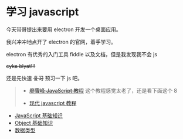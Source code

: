 # 学习 javascript

今天带哥提出来要用 electron 开发一个桌面应用。

我兴冲冲地点开了 electron 的官网，着手学习。

electron 有优秀的入门工具 fiddle 以及文档，但是我发现我不会 js

~~cyka blyat!!!~~

还是先快速 ~~复习~~ 预习一下 js 吧。

> - ~~[廖雪峰 JavaScript 教程](https://www.liaoxuefeng.com/wiki/1022910821149312)~~ 这个教程感觉太老了，还是看下面这个 8
> 
> - [现代 javascript 教程](https://zh.javascript.info/)

- [JavaScript 基础知识](./basic.md)
- [Object 基础知识](./object.md)
- [数据类型](./data_types.md)